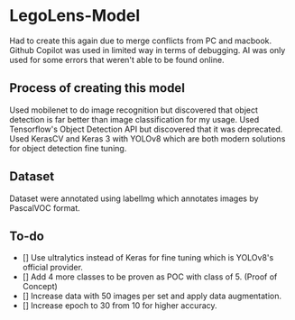 # LegoLens-Model
Had to create this again due to merge conflicts from PC and macbook.
Github Copilot was used in limited way in terms of debugging.
AI was only used for some errors that weren't able to be found online.
## Process of creating this model
Used mobilenet to do image recognition but discovered that object detection is far better than image classification for my usage.
Used Tensorflow's Object Detection API but discovered that it was deprecated.
Used KerasCV and Keras 3 with YOLOv8 which are both modern solutions for object detection fine tuning.

## Dataset
Dataset were annotated using labelImg which annotates images by PascalVOC format.

## To-do
- [] Use ultralytics instead of Keras for fine tuning which is YOLOv8's official provider.
- [] Add 4 more classes to be proven as POC with class of 5. (Proof of Concept)
- [] Increase data with 50 images per set and apply data augmentation.
- [] Increase epoch to 30 from 10 for higher accuracy.
